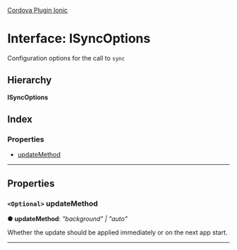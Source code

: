 [Cordova Plugin Ionic](../../README.md)

# Interface: ISyncOptions

Configuration options for the call to `sync`

## Hierarchy

**ISyncOptions**

## Index

### Properties

* [updateMethod](isyncoptions.md#updatemethod)

---

## Properties

<a id="updatemethod"></a>

### `<Optional>` updateMethod

**● updateMethod**: *"background" \| "auto"*

Whether the update should be applied immediately or on the next app start.

___

